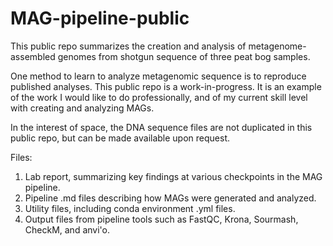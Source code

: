 # MAG-pipeline-public

This public repo summarizes the creation and analysis of metagenome-assembled genomes from shotgun sequence of three peat bog samples. 

One method to learn to analyze metagenomic sequence is to reproduce published analyses. This public repo is a work-in-progress. It is an example of the work I would like to do professionally, and of my current skill level with creating and analyzing MAGs. 

In the interest of space, the DNA sequence files are not duplicated in this public repo, but can be made available upon request.

Files:
1) Lab report, summarizing key findings at various checkpoints in the MAG pipeline.
2) Pipeline .md files describing how MAGs were generated and analyzed. 
3) Utility files, including conda environment .yml files.  
4) Output files from pipeline tools such as FastQC, Krona, Sourmash, CheckM, and anvi'o.  
